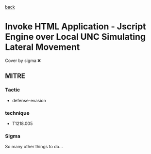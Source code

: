 [back](../index.md)
# Invoke HTML Application - Jscript Engine over Local UNC Simulating Lateral Movement
Cover by sigma :x: 

## MITRE
### Tactic
  - defense-evasion

### technique
  - T1218.005

### Sigma

 So many other things to do...